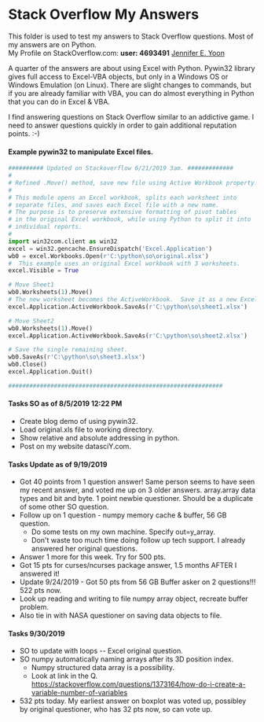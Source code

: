 # Stack Overflow My Answers

This folder is used to test my answers to Stack Overflow questions.  Most of my answers are on Python.  
My Profile on StackOverflow.com: **user: 4693491**  <a href="https://stackoverflow.com/users/4693491/jennifer-e-yoon?tab=profile">Jennifer E. Yoon</a>

A quarter of the answers are about using Excel with Python.  Pywin32 library gives full access to Excel-VBA objects, but only in a Windows OS or Windows Emulation (on Linux).  There are slight changes to commands, but if you are already familiar with VBA, you can do almost everything in Python that you can do in Excel & VBA.  

I find answering questions on Stack Overflow similar to an addictive game.  I need to answer questions quickly in order to gain additional reputation points. :-)

#### Example pywin32 to manipulate Excel files.  

```python
########## Updated on Stackoverflow 6/21/2019 3am. #############  
#
# Refined .Move() method, save new file using Active Workbook property.
#
# This module opens an Excel workbook, splits each worksheet into
# separate files, and saves each Excel file with a new name.  
# The purpose is to preserve extensive formatting of pivot tables 
# in the original Excel workbook, while using Python to split it into
# individual reports.
#
import win32com.client as win32
excel = win32.gencache.EnsureDispatch('Excel.Application')
wb0 = excel.Workbooks.Open(r'C:\python\so\original.xlsx')
#  This example uses an original Excel workbook with 3 worksheets.
excel.Visible = True

# Move Sheet1
wb0.Worksheets(1).Move()
# The new worksheet becomes the ActiveWorkbook.  Save it as a new Excel file.
excel.Application.ActiveWorkbook.SaveAs(r'C:\python\so\sheet1.xlsx')

# Move Sheet2
wb0.Worksheets(1).Move()
excel.Application.ActiveWorkbook.SaveAs(r'C:\python\so\sheet2.xlsx')  

# Save the single remaining sheet.
wb0.SaveAs(r'C:\python\so\sheet3.xlsx')
wb0.Close()
excel.Application.Quit()

#############################################################  
```

#### Tasks SO as of 8/5/2019 12:22 PM  

 * Create blog demo of using pywin32.
 * Load original.xls file to working directory.
 * Show relative and absolute addressing in python.
 * Post on my website datasciY.com.
 
#### Tasks Update as of 9/19/2019   

 * Got 40 points from 1 question answer!  Same person seems to have seen my recent answer, and voted me up on 3 older answers.  array.array data types and bit and byte.  1 point newbie questioner.  Should be a duplicate of some other SO question.  
 * Follow up on 1 question - numpy memory cache & buffer, 56 GB question.  
   - Do some tests on my own machine.  Specify out=y_array.  
   - Don't waste too much time doing follow up tech support.  I already answered her original questions.  
 * Answer 1 more for this week.  Try for 500 pts.
 * Got 15 pts for curses/ncurses package answer, 1.5 months AFTER I answered it!  
 * Update 9/24/2019 - Got 50 pts from 56 GB Buffer asker on 2 questions!!! 522 pts now.  
 * Look up reading and writing to file numpy array object, recreate buffer problem.  
 * Also tie in with NASA questioner on saving data objects to file.  
 
 #### Tasks 9/30/2019  
 
* SO to update with loops -- Excel original question.  
* SO numpy automatically naming arrays after its 3D position index.  
  - Numpy structured data array is a possibility.  
  - Look at link in the Q. https://stackoverflow.com/questions/1373164/how-do-i-create-a-variable-number-of-variables  
* 532 pts today. My earliest answer on boxplot was voted up, possibley by original questioner, who has 32 pts now, so can vote up.  
